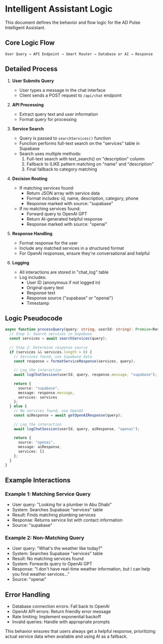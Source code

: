 # Intelligent Assistant Logic

This document defines the behavior and flow logic for the AD Pulse Intelligent Assistant.

## Core Logic Flow

```
User Query → API Endpoint → Smart Router → Database or AI → Response
```

## Detailed Process

1. **User Submits Query**
   - User types a message in the chat interface
   - Client sends a POST request to `/api/chat` endpoint

2. **API Processing**
   - Extract query text and user information
   - Format query for processing

3. **Service Search**
   - Query is passed to `searchServices()` function
   - Function performs full-text search on the "services" table in Supabase
   - Search uses multiple methods:
     1. Full-text search with text_search() on "description" column
     2. Fallback to ILIKE pattern matching on "name" and "description"
     3. Final fallback to category matching

4. **Decision Routing**
   - If matching services found:
     - Return JSON array with service data
     - Format includes: id, name, description, category, phone
     - Response marked with source: "supabase"
   - If no matching services found:
     - Forward query to OpenAI GPT
     - Return AI-generated helpful response
     - Response marked with source: "openai"

5. **Response Handling**
   - Format response for the user
   - Include any matched services in a structured format
   - For OpenAI responses, ensure they're conversational and helpful

6. **Logging**
   - All interactions are stored in "chat_log" table
   - Log includes:
     - User ID (anonymous if not logged in)
     - Original query text
     - Response text
     - Response source ("supabase" or "openai")
     - Timestamp

## Logic Pseudocode

```typescript
async function processQuery(query: string, userId: string): Promise<Response> {
  // Step 1: Search services in Supabase
  const services = await searchServices(query);
  
  // Step 2: Determine response source
  if (services && services.length > 0) {
    // Services found, use Supabase data
    const response = formatServiceResponse(services, query);
    
    // Log the interaction
    await logChatSession(userId, query, response.message, "supabase");
    
    return {
      source: "supabase",
      message: response.message,
      services: services
    };
  } else {
    // No services found, use OpenAI
    const aiResponse = await getOpenAIResponse(query);
    
    // Log the interaction
    await logChatSession(userId, query, aiResponse, "openai");
    
    return {
      source: "openai",
      message: aiResponse,
      services: []
    };
  }
}
```

## Example Interactions

### Example 1: Matching Service Query
- User query: "Looking for a plumber in Abu Dhabi"
- System: Searches Supabase "services" table
- Result: Finds matching plumbing services
- Response: Returns service list with contact information
- Source: "supabase"

### Example 2: Non-Matching Query
- User query: "What's the weather like today?"
- System: Searches Supabase "services" table
- Result: No matching services found
- System: Forwards query to OpenAI GPT
- Response: "I don't have real-time weather information, but I can help you find weather services..."
- Source: "openai"

## Error Handling

- Database connection errors: Fall back to OpenAI
- OpenAI API errors: Return friendly error message
- Rate limiting: Implement exponential backoff
- Invalid queries: Handle with appropriate prompts

This behavior ensures that users always get a helpful response, prioritizing actual service data when available and using AI as a fallback.
